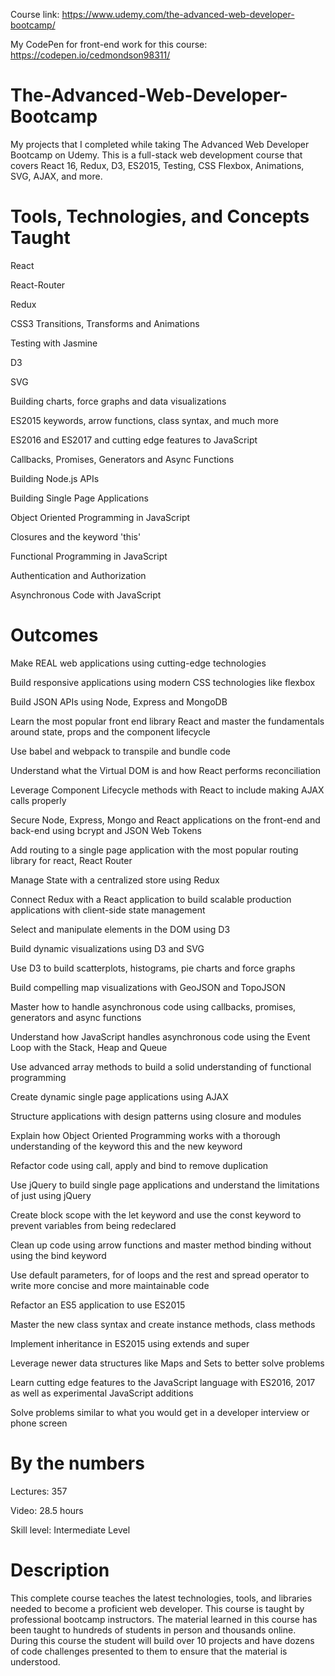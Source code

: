 Course link: https://www.udemy.com/the-advanced-web-developer-bootcamp/

My CodePen for front-end work for this course: https://codepen.io/cedmondson98311/

# The-Advanced-Web-Developer-Bootcamp
My projects that I completed while taking The Advanced Web Developer Bootcamp on Udemy. This is a full-stack web development course that covers React 16, Redux, D3, ES2015, Testing, CSS Flexbox, Animations, SVG, AJAX, and more.

# Tools, Technologies, and Concepts Taught
React

React-Router

Redux

CSS3 Transitions, Transforms and Animations

Testing with Jasmine

D3

SVG

Building charts, force graphs and data visualizations

ES2015 keywords, arrow functions, class syntax, and much more

ES2016 and ES2017 and cutting edge features to JavaScript

Callbacks, Promises, Generators and Async Functions

Building Node.js APIs

Building Single Page Applications

Object Oriented Programming in JavaScript

Closures and the keyword 'this'

Functional Programming in JavaScript

Authentication and Authorization

Asynchronous Code with JavaScript

# Outcomes
Make REAL web applications using cutting-edge technologies

Build responsive applications using modern CSS technologies like flexbox

Build JSON APIs using Node, Express and MongoDB

Learn the most popular front end library React and master the fundamentals around state, props and the component lifecycle

Use babel and webpack to transpile and bundle code

Understand what the Virtual DOM is and how React performs reconciliation

Leverage Component Lifecycle methods with React to include making AJAX calls properly

Secure Node, Express, Mongo and React applications on the front-end and back-end using bcrypt and JSON Web Tokens

Add routing to a single page application with the most popular routing library for react, React Router

Manage State with a centralized store using Redux

Connect Redux with a React application to build scalable production applications with client-side state management

Select and manipulate elements in the DOM using D3

Build dynamic visualizations using D3 and SVG

Use D3 to build scatterplots, histograms, pie charts and force graphs

Build compelling map visualizations with GeoJSON and TopoJSON

Master how to handle asynchronous code using callbacks, promises, generators and async functions

Understand how JavaScript handles asynchronous code using the Event Loop with the Stack, Heap and Queue

Use advanced array methods to build a solid understanding of functional programming

Create dynamic single page applications using AJAX

Structure applications with design patterns using closure and modules

Explain how Object Oriented Programming works with a thorough understanding of the keyword this and the new keyword

Refactor code using call, apply and bind to remove duplication

Use jQuery to build single page applications and understand the limitations of just using jQuery

Create block scope with the let keyword and use the const keyword to prevent variables from being redeclared

Clean up code using arrow functions and master method binding without using the bind keyword

Use default parameters, for of loops and the rest and spread operator to write more concise and more maintainable code

Refactor an ES5 application to use ES2015

Master the new class syntax and create instance methods, class methods

Implement inheritance in ES2015 using extends and super

Leverage newer data structures like Maps and Sets to better solve problems

Learn cutting edge features to the JavaScript language with ES2016, 2017 as well as experimental JavaScript additions

Solve problems similar to what you would get in a developer interview or phone screen

# By the numbers
Lectures: 357

Video: 28.5 hours

Skill level: Intermediate Level

# Description

This complete course teaches the latest technologies, tools, and libraries needed to become a proficient web developer. This course is taught by professional bootcamp instructors. The material learned in this course has been taught to hundreds of students in person and thousands online. During this course the student will build over 10 projects and have dozens of code challenges presented to them to ensure that the material is understood.

